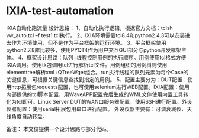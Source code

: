 # IXIA-test-automation
IXIA自动化跑流量
设计思路：
1、自动化执行逻辑，根据官方文档：tclsh vw_auto.tcl –f test1.tcl执行。
2、IXIA环境需要tcl8.4和python2.4.3可以安装进去作为环境使用，但不是作为平台框架的运行环境。
3、平台框架使用python2.7.8库比较多，使用PYQT4作为用户交互GUI部分与python开发框架主体。
4、框架设计思路：队列+线程控制用例的执行顺序。用例使用tcl格式方便IXIA调用。使用tk包调用tcl进行解析tcl文件。用例组织的用例树则使用elementtree解析xml+QTreeWget组合。run执行线程的队列元素为每个Case的关键信息，可根据关键信息查找到指定的用例。
5、配置主要分为：DUT配置：使用http拓展包requests配置，也可使用selenium进行WEB配置。IXIA配置：使用内部提供的tcl脚本配置，用WaveAPP配置完后生成的WML文件使用内置工具转化为tcl即可。Linux Server DUT的WAN口服务器配置，使用SSH进行配置。外设仪器配置：使用serial拓展包用串口进行配置。
外设仪器主要有：可调衰减仪、天线角度自动转盘。

备注：
本文仅提供一个设计思路与部分代码。
